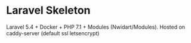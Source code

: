 # Laravel Skeleton
Laravel 5.4 + Docker + PHP 7.1 + Modules (Nwidart/Modules). Hosted on caddy-server (default ssl letsencrypt) 
